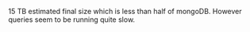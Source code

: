 
15 TB estimated final size which is less than half of mongoDB. However queries 
seem to be running quite slow.

